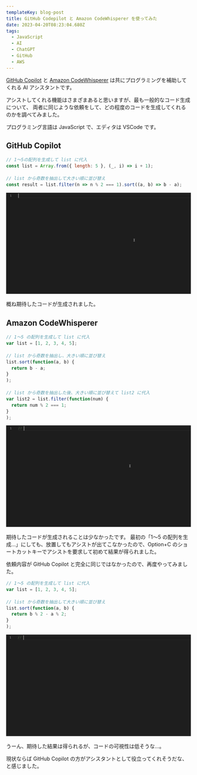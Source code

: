 ```yaml
---
templateKey: blog-post
title: GitHub Codepilot と Amazon CodeWhisperer を使ってみた
date: 2023-04-20T08:23:04.680Z
tags:
  - JavaScript
  - AI
  - ChatGPT
  - GitHub
  - AWS
---
```


[GitHub Copilot](https://github.com/features/copilot) と [Amazon CodeWhisperer](https://aws.amazon.com/jp/codewhisperer/) は共にプログラミングを補助してくれる AI アシスタントです。

アシストしてくれる機能はさまざまあると思いますが、最も一般的なコード生成について、
両者に同じような依頼をして、どの程度のコードを生成してくれるのかを調べてみました。

プログラミング言語は JavaScript で、エディタは VSCode です。

## GitHub Copilot

```Javascript
// 1〜5の配列を生成して list に代入
const list = Array.from({ length: 5 }, (_, i) => i + 1);

// list から奇数を抽出して大きい順に並び替え
const result = list.filter(n => n % 2 === 1).sort((a, b) => b - a);

```

![Untitled7.gif](https://raw.githubusercontent.com/amay077/blog2023/main/static/img/posts/2023-04-20-01GYEWCNYWHVRC62SR9J38PEEH.gif)


概ね期待したコードが生成されました。


## Amazon CodeWhisperer

```Javascript
// 1〜5 の配列を生成して list に代入
var list = [1, 2, 3, 4, 5];

// list から奇数を抽出し、大きい順に並び替え
list.sort(function(a, b) {
  return b - a;
}
);

// list から奇数を抽出した後、大きい順に並び替えて list2 に代入
var list2 = list.filter(function(num) {
  return num % 2 === 1;
}
);

```

![Untitled6.gif](https://raw.githubusercontent.com/amay077/blog2023/main/static/img/posts/2023-04-20-01GYEWDGFGGF5CCCEKPDP6CJHA.gif)

期待したコードが生成されることは少なかったです。
最初の「1〜5 の配列を生成…」にしても、放置してもアシストが出てこなかったので、Option+C のショートカットキーでアシストを要求して初めて結果が得られました。

依頼内容が GitHub Copilot と完全に同じではなかったので、再度やってみました。


```typescript
// 1〜5 の配列を生成して list に代入
var list = [1, 2, 3, 4, 5];

// list から奇数を抽出して大きい順に並び替え
list.sort(function(a, b) {
  return b % 2 - a % 2;
}
);
```

![Untitled9.gif](https://raw.githubusercontent.com/amay077/blog2023/main/static/img/posts/2023-04-20-01GYEXR1X33934K4F4KCJZ25HR.gif)

うーん、期待した結果は得られるが、コードの可視性は低そうな…。

現状ならば GitHub Copilot の方がアシスタントとして役立ってくれそうだな、と感じました。